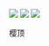 ![](http://whudoc.qiniudn.com/2016/樱顶2.jpg?imageView2/2/h/180)
![](http://whudoc.qiniudn.com/2016/樱顶4.jpg?imageView2/2/h/180)
![](http://whudoc.qiniudn.com/2016/樱顶3.jpg?imageView2/2/h/180)

樱顶

